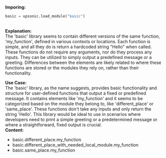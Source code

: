 <b class="custom_code_highlight_green">Imporing:</b><br>
```python
basic = upsonic.load_module("basic")
```
<br><b class="custom_code_highlight_green">Explanation:</b><br>The 'basic' library seems to contain different versions of the same function, 'my_function', defined in various contexts or locations. Each function is simple, and all they do is return a hardcoded string "Hello" when called. These functions do not require any arguments, nor do they process any inputs. They can be utilized to simply output a predefined message or a greeting. Differences between the elements are likely related to where these functions are stored or the modules they rely on, rather than their functionality.

<b class="custom_code_highlight_green">Use Case:</b><br>The 'basic' library, as the name suggests, provides basic functionality and structure for user-defined functions that output a fixed or predefined message. It contains elements like 'my_function' and it seems to be categorized based on the module they belong to, like 'different_place' or 'same_place'. These functions don't take any inputs and only return the string 'Hello'. This library would be ideal to use in scenarios where developers need to print a simple greeting or a predetermined message or where a straightforward, fixed output is crucial.
<br><b class="custom_code_highlight_green">Content:</b><br>
  - basic.different_place.my_function
  - basic.different_place_with_needed_local_module.my_function
  - basic.same_place.my_function

